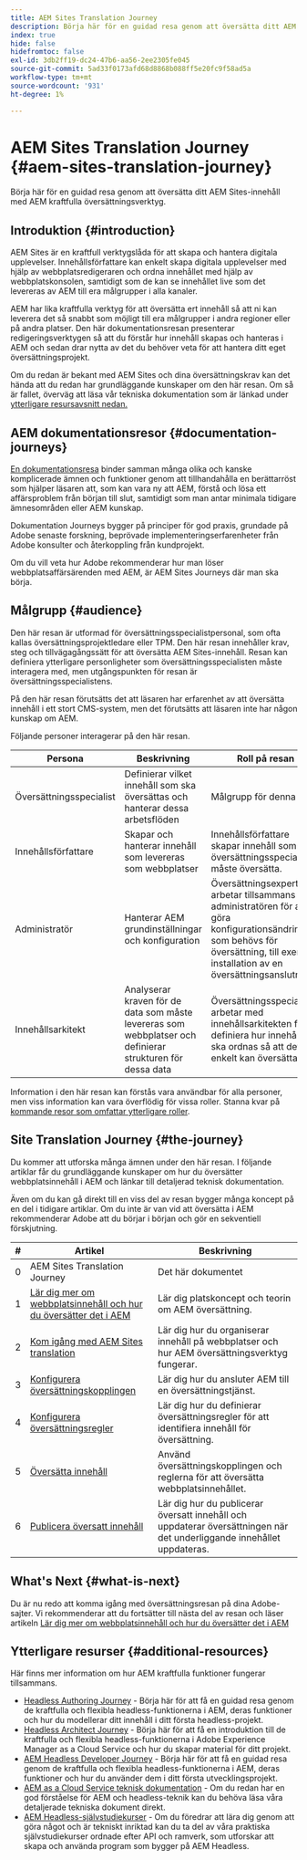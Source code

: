 ```yaml
---
title: AEM Sites Translation Journey
description: Börja här för en guidad resa genom att översätta ditt AEM Sites-innehåll med AEM kraftfulla översättningsverktyg.
index: true
hide: false
hidefromtoc: false
exl-id: 3db2ff19-dc24-47b6-aa56-2ee2305fe045
source-git-commit: 5ad33f0173afd68d8868b088ff5e20fc9f58ad5a
workflow-type: tm+mt
source-wordcount: '931'
ht-degree: 1%

---
```


# AEM Sites Translation Journey {#aem-sites-translation-journey}

Börja här för en guidad resa genom att översätta ditt AEM Sites-innehåll med AEM kraftfulla översättningsverktyg.

## Introduktion {#introduction}

AEM Sites är en kraftfull verktygslåda för att skapa och hantera digitala upplevelser. Innehållsförfattare kan enkelt skapa digitala upplevelser med hjälp av webbplatsredigeraren och ordna innehållet med hjälp av webbplatskonsolen, samtidigt som de kan se innehållet live som det levereras av AEM till era målgrupper i alla kanaler.

AEM har lika kraftfulla verktyg för att översätta ert innehåll så att ni kan leverera det så snabbt som möjligt till era målgrupper i andra regioner eller på andra platser. Den här dokumentationsresan presenterar redigeringsverktygen så att du förstår hur innehåll skapas och hanteras i AEM och sedan drar nytta av det du behöver veta för att hantera ditt eget översättningsprojekt.

Om du redan är bekant med AEM Sites och dina översättningskrav kan det hända att du redan har grundläggande kunskaper om den här resan. Om så är fallet, överväg att läsa vår tekniska dokumentation som är länkad under [ytterligare resursavsnitt nedan.](#additional-resources)

## AEM dokumentationsresor {#documentation-journeys}

[En dokumentationsresa](/help/journey-documentation/documentation-journeys.md) binder samman många olika och kanske komplicerade ämnen och funktioner genom att tillhandahålla en berättarröst som hjälper läsaren att, som kan vara ny att AEM, förstå och lösa ett affärsproblem från början till slut, samtidigt som man antar minimala tidigare ämnesområden eller AEM kunskap.

Dokumentation Journeys bygger på principer för god praxis, grundade på Adobe senaste forskning, beprövade implementeringserfarenheter från Adobe konsulter och återkoppling från kundprojekt.

Om du vill veta hur Adobe rekommenderar hur man löser webbplatsaffärsärenden med AEM, är AEM Sites Journeys där man ska börja.

## Målgrupp {#audience}

Den här resan är utformad för översättningsspecialistpersonal, som ofta kallas översättningsprojektledare eller TPM. Den här resan innehåller krav, steg och tillvägagångssätt för att översätta AEM Sites-innehåll. Resan kan definiera ytterligare personligheter som översättningsspecialisten måste interagera med, men utgångspunkten för resan är översättningsspecialistens.

På den här resan förutsätts det att läsaren har erfarenhet av att översätta innehåll i ett stort CMS-system, men det förutsätts att läsaren inte har någon kunskap om AEM.

Följande personer interagerar på den här resan.

| Persona | Beskrivning | Roll på resan |
|---|---|---|
| Översättningsspecialist | Definierar vilket innehåll som ska översättas och hanterar dessa arbetsflöden | Målgrupp för denna resa |
| Innehållsförfattare | Skapar och hanterar innehåll som levereras som webbplatser | Innehållsförfattare skapar innehåll som översättningsspecialisten måste översätta. |
| Administratör | Hanterar AEM grundinställningar och konfiguration | Översättningsexperten arbetar tillsammans med administratören för att göra konfigurationsändringar som behövs för översättning, till exempel installation av en översättningsanslutning. |
| Innehållsarkitekt | Analyserar kraven för de data som måste levereras som webbplatser och definierar strukturen för dessa data | Översättningsspecialister arbetar med innehållsarkitekten för att definiera hur innehållet ska ordnas så att det enkelt kan översättas. |

Information i den här resan kan förstås vara användbar för alla personer, men viss information kan vara överflödig för vissa roller. Stanna kvar på [kommande resor som omfattar ytterligare roller](/help/journey-documentation/documentation-journeys.md#journeys).

## Site Translation Journey {#the-journey}

Du kommer att utforska många ämnen under den här resan. I följande artiklar får du grundläggande kunskaper om hur du översätter webbplatsinnehåll i AEM och länkar till detaljerad teknisk dokumentation.

Även om du kan gå direkt till en viss del av resan bygger många koncept på en del i tidigare artiklar. Om du inte är van vid att översätta i AEM rekommenderar Adobe att du börjar i början och gör en sekventiell förskjutning.

| # | Artikel | Beskrivning |
|---|---|---|
| 0 | AEM Sites Translation Journey | Det här dokumentet |
| 1 | [Lär dig mer om webbplatsinnehåll och hur du översätter det i AEM](learn-about.md) | Lär dig platskoncept och teorin om AEM översättning. |
| 2 | [Kom igång med AEM Sites translation](getting-started.md) | Lär dig hur du organiserar innehåll på webbplatser och hur AEM översättningsverktyg fungerar. |
| 3 | [Konfigurera översättningskopplingen](configure-connector.md) | Lär dig hur du ansluter AEM till en översättningstjänst. |
| 4 | [Konfigurera översättningsregler](translation-rules.md) | Lär dig hur du definierar översättningsregler för att identifiera innehåll för översättning. |
| 5 | [Översätta innehåll](translate-content.md) | Använd översättningskopplingen och reglerna för att översätta webbplatsinnehållet. |
| 6 | [Publicera översatt innehåll](publish-content.md) | Lär dig hur du publicerar översatt innehåll och uppdaterar översättningen när det underliggande innehållet uppdateras. |

## What&#39;s Next {#what-is-next}

Du är nu redo att komma igång med översättningsresan på dina Adobe-sajter. Vi rekommenderar att du fortsätter till nästa del av resan och läser artikeln [Lär dig mer om webbplatsinnehåll och hur du översätter det i AEM](learn-about.md)

## Ytterligare resurser {#additional-resources}

Här finns mer information om hur AEM kraftfulla funktioner fungerar tillsammans.

* [Headless Authoring Journey](/help/journey-headless/author/overview.md) - Börja här för att få en guidad resa genom de kraftfulla och flexibla headless-funktionerna i AEM, deras funktioner och hur du modellerar ditt innehåll i ditt första headless-projekt.
* [Headless Architect Journey](/help/journey-headless/architect/overview.md) - Börja här för att få en introduktion till de kraftfulla och flexibla headless-funktionerna i Adobe Experience Manager as a Cloud Service och hur du skapar material för ditt projekt.
* [AEM Headless Developer Journey](/help/journey-headless/developer/overview.md) - Börja här för att få en guidad resa genom de kraftfulla och flexibla headless-funktionerna i AEM, deras funktioner och hur du använder dem i ditt första utvecklingsprojekt.
* [AEM as a Cloud Service teknisk dokumentation](https://experienceleague.adobe.com/docs/experience-manager-cloud-service.html) - Om du redan har en god förståelse för AEM och headless-teknik kan du behöva läsa våra detaljerade tekniska dokument direkt.
* [AEM Headless-självstudiekurser](https://experienceleague.adobe.com/docs/experience-manager-learn/getting-started-with-aem-headless/overview.html) - Om du föredrar att lära dig genom att göra något och är tekniskt inriktad kan du ta del av våra praktiska självstudiekurser ordnade efter API och ramverk, som utforskar att skapa och använda program som bygger på AEM Headless.
